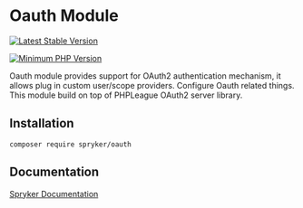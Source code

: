 # Oauth Module
[![Latest Stable Version](https://poser.pugx.org/spryker/oauth/v/stable.svg)](https://packagist.org/packages/spryker/oauth)

[![Minimum PHP Version](https://img.shields.io/badge/php-%3E%3D%208.0-8892BF.svg)](https://php.net/)

Oauth module provides support for OAuth2 authentication mechanism, it allows plug in custom user/scope providers. Configure Oauth related things. This module build on top of PHPLeague OAuth2 server library.

## Installation

```
composer require spryker/oauth
```

## Documentation

[Spryker Documentation](https://docs.spryker.com)
